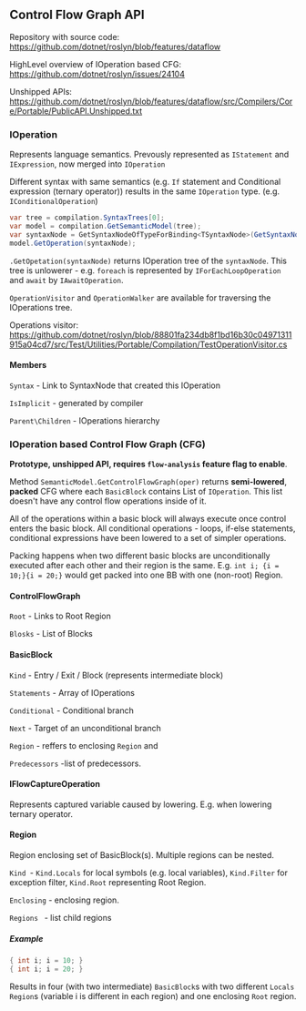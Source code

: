 ## Control Flow Graph API

Repository with source code:  https://github.com/dotnet/roslyn/blob/features/dataflow

HighLevel overview of IOperation based CFG: https://github.com/dotnet/roslyn/issues/24104

Unshipped APIs: https://github.com/dotnet/roslyn/blob/features/dataflow/src/Compilers/Core/Portable/PublicAPI.Unshipped.txt

### IOperation

Represents language semantics. Prevously represented as `IStatement` and `IExpression`, now merged into `IOperation`

Different syntax with same semantics (e.g. `If` statement and Conditional expression (ternary operator)) results in the same `IOperation` type. (e.g. `IConditionalOperation`)

```c#
var tree = compilation.SyntaxTrees[0];
var model = compilation.GetSemanticModel(tree);
var syntaxNode = GetSyntaxNodeOfTypeForBinding<TSyntaxNode>(GetSyntaxNodeList(tree));
model.GetOperation(syntaxNode);
```

`.GetOpetation(syntaxNode)` returns IOperation tree of the `syntaxNode`. This tree is unlowerer - e.g. `foreach` is represented by `IForEachLoopOperation` and `await` by `IAwaitOperation`.

`OperationVisitor` and `OperationWalker` are available for traversing the IOperations tree.

Operations visitor: https://github.com/dotnet/roslyn/blob/88801fa234db8f1bd16b30c04971311915a04cd7/src/Test/Utilities/Portable/Compilation/TestOperationVisitor.cs

#### Members

`Syntax` - Link to SyntaxNode that created this IOperation

`IsImplicit` - generated by compiler

`Parent\Children` - IOperations hierarchy



### IOperation based Control Flow Graph (CFG)

**Prototype, unshipped API, requires `flow-analysis` feature flag to enable**.

Method `SemanticModel.GetControlFlowGraph(oper)` returns **semi-lowered**, **packed** CFG where each `BasicBlock` contains List of `IOperation`. This list doesn't have any control flow operations inside of it. 

All of the operations within a basic block will always execute once control enters the basic block. All conditional operations - loops, if-else statements, conditional expressions have been lowered to a set of simpler operations. 

Packing happens when two different basic blocks are unconditionally executed after each other and their region is the same. E.g. `int i; {i = 10;}{i = 20;}` would get packed into one BB with one (non-root) Region.

#### ControlFlowGraph

`Root` - Links to Root Region

`Blosks` - List of Blocks

#### BasicBlock

`Kind` -  Entry / Exit / Block (represents intermediate block)

`Statements` -  Array of IOperations

`Conditional` - Conditional branch

`Next` - Target of an unconditional branch

`Region` -  reffers to enclosing `Region` and

`Predecessors` -list of predecessors.

#### IFlowCaptureOperation

Represents captured variable caused by lowering. E.g. when lowering ternary operator.

#### Region

Region enclosing set of BasicBlock(s). Multiple regions can be nested.

`Kind `- `Kind.Locals` for local symbols (e.g. local variables), `Kind.Filter` for exception filter, `Kind.Root` representing Root Region.

`Enclosing` - enclosing region.

`Regions ` - list child regions

##### Example

```c#
{ int i; i = 10; }
{ int i; i = 20; }
```

Results in four (with two intermediate) `BasicBlock`s with two different `Locals` `Region`s (variable i is different in each region) and one enclosing `Root` region.





